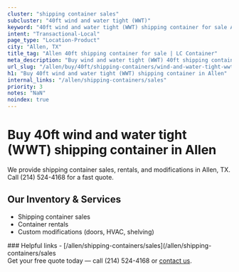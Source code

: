 ```yaml
---
cluster: "shipping container sales"
subcluster: "40ft wind and water tight (WWT)"
keyword: "40ft wind and water tight (WWT) shipping container for sale Allen, TX"
intent: "Transactional-Local"
page_type: "Location-Product"
city: "Allen, TX"
title_tag: "Allen 40ft shipping container for sale | LC Container"
meta_description: "Buy wind and water tight (WWT) 40ft shipping container sale with local delivery in Allen, TX. LC Container — local Since 2003. Request a fast quote today."
url_slug: "/allen/buy/40ft/shipping-containers/wind-and-water-tight-wwt"
h1: "Buy 40ft wind and water tight (WWT) shipping container in Allen"
internal_links: "/allen/shipping-containers/sales"
priority: 3
notes: "NaN"
noindex: true
---
```


# Buy 40ft wind and water tight (WWT) shipping container in Allen

We provide shipping container sales, rentals, and modifications in Allen, TX. Call (214) 524-4168 for a fast quote.

## Our Inventory & Services
- Shipping container sales
- Container rentals
- Custom modifications (doors, HVAC, shelving)

<div data-section="internal-links">
### Helpful links
- [/allen/shipping-containers/sales](/allen/shipping-containers/sales
</div>

<div data-section="cta">
Get your free quote today — call (214) 524-4168 or <a href="/contact">contact us</a>.
</div>

<script type="application/ld+json">{"@context":"https://schema.org","@type":"FAQPage","mainEntity":[{"@type":"Question","name":"How much does delivery cost in Allen, TX?","acceptedAnswer":{"@type":"Answer","text":"Delivery costs vary by distance and container size. Most deliveries in Allen, TX range from $150-$300. Call (214) 524-4168 for an exact quote based on your specific location."}},{"@type":"Question","name":"Do you offer financing or payment plans?","acceptedAnswer":{"@type":"Answer","text":"We accept major credit cards, checks, and can discuss commercial terms for bulk purchases. Call (214) 524-4168 to discuss options."}},{"@type":"Question","name":"Can you customize containers in Allen, TX?","acceptedAnswer":{"@type":"Answer","text":"Yes — we perform modifications like doors, HVAC, insulation, and shelving. Request a custom quote at (214) 524-4168 or via our contact form."}}]}</script>

